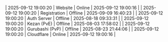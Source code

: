 | 2025-09-12 19:00:20 | Website | Online | 2025-09-12 19:00:16 |
| 2025-09-12 19:00:20 | Registration | Offline | 2025-09-09 16:40:23 |
| 2025-09-12 19:00:20 | Auth Server | Offline | 2025-08-18 09:33:31 |
| 2025-09-12 19:00:20 | Kezan (PvE) | Offline | 2025-08-03 17:58:02 |
| 2025-09-12 19:00:20 | Gurubashi (PvP) | Offline | 2025-08-23 21:44:06 |
| 2025-09-12 19:00:20 | Cloudflare | Online | 2025-09-12 19:00:16 |
